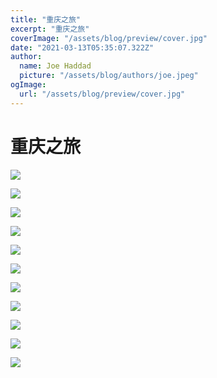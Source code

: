 ```yaml
---
title: "重庆之旅"
excerpt: "重庆之旅"
coverImage: "/assets/blog/preview/cover.jpg"
date: "2021-03-13T05:35:07.322Z"
author:
  name: Joe Haddad
  picture: "/assets/blog/authors/joe.jpeg"
ogImage:
  url: "/assets/blog/preview/cover.jpg"
---
```


# 重庆之旅

![](/assets/blog/static/IMG_3409.jpeg)

![](/assets/blog/static/IMG_3458.jpeg)

![](/assets/blog/static/IMG_3480.jpeg)

![](/assets/blog/static/IMG_3519.jpeg)

![](/assets/blog/static/IMG_3575.jpeg)

![](/assets/blog/static/IMG_3677.jpeg)

![](/assets/blog/static/IMG_3918.jpeg)

![](/assets/blog/static/IMG_3967.jpeg)

![](/assets/blog/static/IMG_3975.jpeg)

![](/assets/blog/static/IMG_4042.jpeg)

![](/assets/blog/static/IMG_4316.jpeg)
